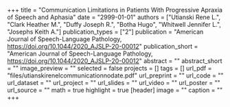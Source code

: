 +++
title = "Communication Limitations in Patients With Progressive Apraxia of Speech and Aphasia"
date = "2999-01-01"
authors = ["Utianski Rene L.", "Clark Heather M.", "Duffy Joseph R.", "Botha Hugo", "Whitwell Jennifer L.", "Josephs Keith A."]
publication_types = ["2"]
publication = "American Journal of Speech-Language Pathology, https://doi.org/10.1044/2020_AJSLP-20-00012"
publication_short = "American Journal of Speech-Language Pathology, https://doi.org/10.1044/2020_AJSLP-20-00012"
abstract = ""
abstract_short = ""
image_preview = ""
selected = false
projects = []
tags = []
url_pdf = "files/utianskirenelcommunicationnodate.pdf"
url_preprint = ""
url_code = ""
url_dataset = ""
url_project = ""
url_slides = ""
url_video = ""
url_poster = ""
url_source = ""
math = true
highlight = true
[header]
image = ""
caption = ""
+++
